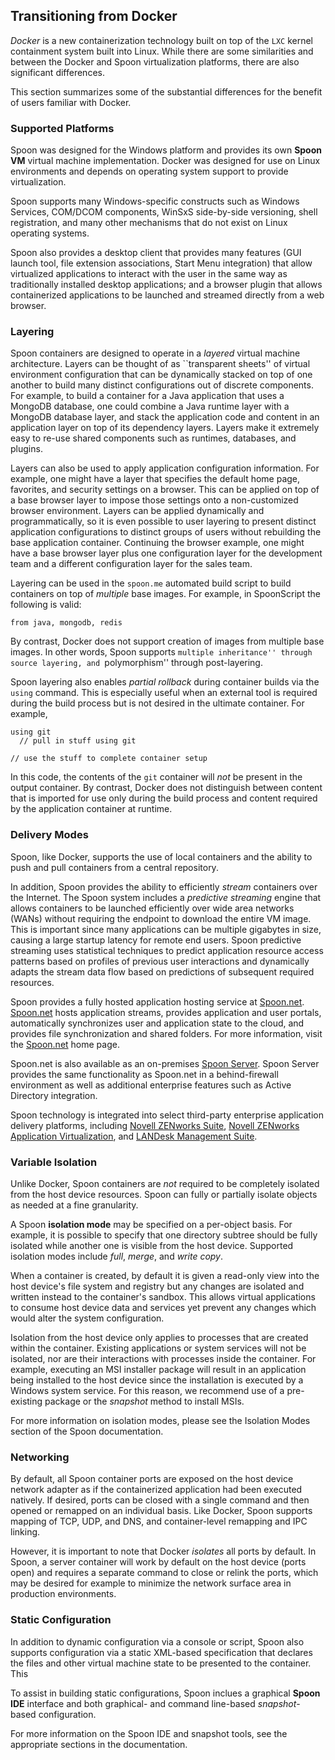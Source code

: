 ## Transitioning from Docker

*Docker* is a new containerization technology built on top of the `LXC` kernel containment system built into Linux. While there are some similarities
and between the Docker and Spoon virtualization platforms, there are also significant differences.

This section summarizes some of the substantial differences for the benefit of users familiar with Docker.

### Supported Platforms

Spoon was designed for the Windows platform and provides its own **Spoon VM** virtual machine implementation. Docker was designed for use on
Linux environments and depends on operating system support to provide virtualization.

Spoon supports many Windows-specific constructs such as Windows Services, COM/DCOM components, WinSxS side-by-side versioning, shell
registration, and many other mechanisms that do not exist on Linux operating systems.

Spoon also provides a desktop client that provides many features (GUI launch tool, file extension associations, Start Menu integration)
that allow virtualized applications to interact with the user in the same way as traditionally installed desktop applications; and
a browser plugin that allows containerized applications to be launched and streamed directly from a web browser.

### Layering

Spoon containers are designed to operate in a *layered* virtual machine architecture. Layers can be thought of as ``transparent sheets''
of virtual environment configuration that can be dynamically stacked on top of one another to build many distinct configurations out of
discrete components. For example, to build a container for a Java application that uses a MongoDB database, one could combine a
Java runtime layer with a MongoDB database layer, and stack the application code and content in an application layer on top
of its dependency layers. Layers make it extremely easy to re-use shared components such as runtimes, databases, and plugins.

Layers can also be used to apply application configuration information. For example, one might have a layer that specifies the
default home page, favorites, and security settings on a browser. This can be applied on top of a base browser layer to impose those
settings onto a non-customized browser environment. Layers can be applied dynamically and programmatically, so it is even possible
to user layering to present distinct application configurations to distinct groups of users without rebuilding the base application
container. Continuing the browser example, one might have a base browser layer plus one configuration layer for the development team
and a different configuration layer for the sales team.

Layering can be used in the `spoon.me` automated build script to build containers on top of *multiple* base images. For example,
in SpoonScript the following is valid:

    from java, mongodb, redis

By contrast, Docker does not support creation of images from multiple base images. In other words, Spoon supports ``multiple
inheritance'' through source layering, and ``polymorphism'' through post-layering.

Spoon layering also enables *partial rollback* during container builds via the `using` command. This is especially useful
when an external tool is required during the build process but is not desired in the ultimate container. For example,

    using git
	  // pull in stuff using git
	
	// use the stuff to complete container setup

In this code, the contents of the `git` container will *not* be present in the output container. By contrast, Docker does
not distinguish between content that is imported for use only during the build process and content required by the
application container at runtime.

### Delivery Modes

Spoon, like Docker, supports the use of local containers and the ability to push and pull containers from a central
repository.

In addition, Spoon provides the ability to efficiently *stream* containers over the Internet. The Spoon system includes
a *predictive streaming* engine that allows containers to be launched efficiently over wide area networks (WANs) without
requiring the endpoint to download the entire VM image. This is important since many applications can be multiple gigabytes
in size, causing a large startup latency for remote end users. Spoon predictive streaming uses statistical techniques to predict
application resource access patterns based on profiles of previous user interactions and dynamically adapts the stream
data flow based on predictions of subsequent required resources.

Spoon provides a fully hosted application hosting service at [Spoon.net](http://spoon.net). [Spoon.net](http://spoon.net)
hosts application streams, provides application and user portals, automatically synchronizes user and application state to the
cloud, and provides file synchronization and shared folders. For more information, visit the [Spoon.net](http://spoon.net)
home page.

Spoon.net is also available as an on-premises [Spoon Server](http://spoon.net/server). Spoon Server provides the same
functionality as Spoon.net in a behind-firewall environment as well as additional enterprise features such as Active
Directory integration.

Spoon technology is integrated into select third-party enterprise application delivery platforms, including [Novell ZENworks
Suite](https://www.novell.com/products/zenworks/zenworks-suite/), [Novell ZENworks Application Virtualization](http://novell.com/zav),
and [LANDesk Management Suite](http://landesk.com).

### Variable Isolation

Unlike Docker, Spoon containers are *not* required to be completely isolated from the host device resources. Spoon can fully or
partially isolate objects as needed at a fine granularity.

A Spoon **isolation mode** may be specified on a per-object basis. For example, it is possible to specify that one directory
subtree should be fully isolated while another one is visible from the host device. Supported isolation modes include *full*,
*merge*, and *write copy*.

When a container is created, by default it is given a read-only view into the host device's file system and registry but any
changes are isolated and written instead to the container's sandbox. This allows virtual applications to consume host device
data and services yet prevent any changes which would alter the system configuration. 

Isolation from the host device only applies to processes that are created within the container. Existing applications or
system services will not be isolated, nor are their interactions with processes inside the container. For example, executing an
MSI installer package will result in an application being installed to the host device since the installation is
executed by a Windows system service. For this reason, we recommend use of a pre-existing package or the *snapshot* method
to install MSIs.

For more information on isolation modes, please see the Isolation Modes section of the Spoon documentation.

### Networking

By default, all Spoon container ports are exposed on the host device network adapter as if the containerized application had
been executed natively. If desired, ports can be closed with a single command and then opened
or remapped on an individual basis. Like Docker, Spoon supports mapping of TCP, UDP, and DNS, and container-level
remapping and IPC linking.

However, it is important to note that Docker *isolates* all ports by default. In Spoon, a server container will work
by default on the host device (ports open) and requires a separate command to close or relink the ports, which may be
desired for example to minimize the network surface area in production environments.

### Static Configuration

In addition to dynamic configuration via a console or script, Spoon also supports configuration via a static XML-based
specification that declares the files and other virtual machine state to be presented to the container. This 

To assist in building static configurations, Spoon inclues a graphical **Spoon IDE** interface and both graphical-
and command line-based *snapshot*-based configuration.

For more information on the Spoon IDE and snapshot tools, see the appropriate sections in the documentation.
